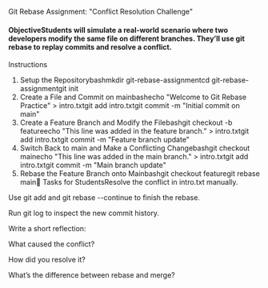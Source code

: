 Git Rebase Assignment: "Conflict Resolution Challenge"

#### ObjectiveStudents will simulate a real-world scenario where two developers modify the same file on different branches. They’ll use git rebase to replay commits and resolve a conflict.

Instructions

1.  Setup the Repositorybashmkdir git-rebase-assignmentcd git-rebase-assignmentgit init
2.  Create a File and Commit on mainbashecho "Welcome to Git Rebase Practice" > intro.txtgit add intro.txtgit commit -m "Initial commit on main"
3.  Create a Feature Branch and Modify the Filebashgit checkout -b featureecho "This line was added in the feature branch." > intro.txtgit add intro.txtgit commit -m "Feature branch update"
4.  Switch Back to main and Make a Conflicting Changebashgit checkout mainecho "This line was added in the main branch." > intro.txtgit add intro.txtgit commit -m "Main branch update"
5.  Rebase the Feature Branch onto Mainbashgit checkout featuregit rebase main🧠 Tasks for StudentsResolve the conflict in intro.txt manually.

  

Use git add and git rebase --continue to finish the rebase.

Run git log to inspect the new commit history.

Write a short reflection:

What caused the conflict?

How did you resolve it?

What’s the difference between rebase and merge?